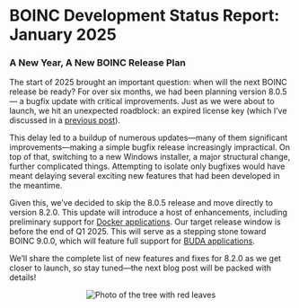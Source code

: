 # BOINC Development Status Report: January 2025

### A New Year, A New BOINC Release Plan

The start of 2025 brought an important question: when will the next BOINC release be ready? For over six months, we had been planning version 8.0.5 — a bugfix update with critical improvements. Just as we were about to launch, we hit an unexpected roadblock: an expired license key (which I’ve discussed in a [previous post](2025.01.01.html)).

This delay led to a buildup of numerous updates—many of them significant improvements—making a simple bugfix release increasingly impractical. On top of that, switching to a new Windows installer, a major structural change, further complicated things. Attempting to isolate only bugfixes would have meant delaying several exciting new features that had been developed in the meantime.

Given this, we’ve decided to skip the 8.0.5 release and move directly to version 8.2.0. This update will introduce a host of enhancements, including preliminary support for [Docker applications](2024.12.01.html). Our target release window is before the end of Q1 2025. This will serve as a stepping stone toward BOINC 9.0.0, which will feature full support for [BUDA applications](2024.12.01.html).

We’ll share the complete list of new features and fixes for 8.2.0 as we get closer to launch, so stay tuned—the next blog post will be packed with details!

<p align="center">
  <img src="https://blogger.googleusercontent.com/img/b/R29vZ2xl/AVvXsEh0HJkJ_cyr4aQhftXZkPmyJB6G90SuRLDSycHfM6JMdsNcPrGHtfQWidfLtewyh_BWwgGLIpWNKReVi0YxYmO4QdtauBfzT_oQGcX3aakMNA3yqsu2KUHuMcqjU8hSnjYP61_00I4LPd9_lY0CL5eLeRG783qCCC9Hsvo83Y2eiL1jklO6EbrA92t5Ygf8/w570-h760/IMG_3711.HEIC" alt="Photo of the tree with red leaves"/>
</p>
